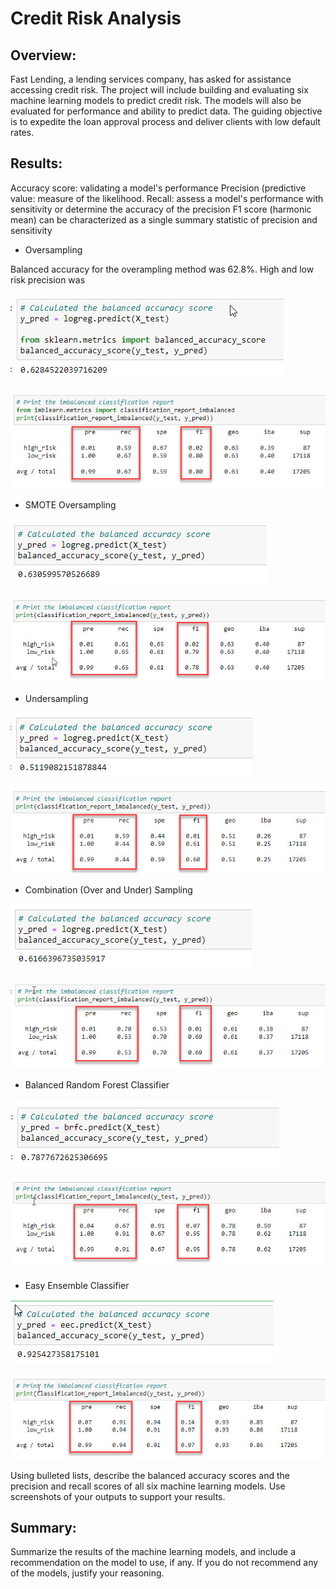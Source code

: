 # Credit Risk Analysis

## Overview: 

Fast Lending, a lending services company, has asked for assistance accessing credit risk. The project will include building and evaluating six machine learning models to predict credit risk. The models will also be evaluated for performance and ability to predict data. The guiding objective is to expedite the loan approval process and deliver clients with low default rates.

## Results: 

Accuracy score: validating a model's performance
Precision (predictive value:  measure of the likelihood.
Recall: assess a model's performance with sensitivity or determine the accuracy of the precision
F1 score (harmonic mean) can be characterized as a single summary statistic of precision and sensitivity

* Oversampling

Balanced accuracy for the overampling method was 62.8%. High and low risk precision was

![](https://github.com/NAppazeller/Credit_Risk_Analysis/blob/main/Oversampling_bal%20accuracy.jpg)

![](https://github.com/NAppazeller/Credit_Risk_Analysis/blob/main/Oversampling_classification_imbalance.jpg)

  
* SMOTE Oversampling 

![](https://github.com/NAppazeller/Credit_Risk_Analysis/blob/main/SMOTE_bal%20accuracy.jpg)

![](https://github.com/NAppazeller/Credit_Risk_Analysis/blob/main/SMOTE_classification_imbalance.jpg)

* Undersampling

![](https://github.com/NAppazeller/Credit_Risk_Analysis/blob/main/Undersampling_bal%20accuracy.jpg)

![](https://github.com/NAppazeller/Credit_Risk_Analysis/blob/main/Undersampling_classification_imbalance.jpg)

* Combination (Over and Under) Sampling

![](https://github.com/NAppazeller/Credit_Risk_Analysis/blob/main/OverUnderSampling_bal%20accuracy.jpg)

![](https://github.com/NAppazeller/Credit_Risk_Analysis/blob/main/OverUnderSampling_classification_imbalance.jpg)

* Balanced Random Forest Classifier

![](https://github.com/NAppazeller/Credit_Risk_Analysis/blob/main/RandomForest_bal%20accuracy.jpg)

![](https://github.com/NAppazeller/Credit_Risk_Analysis/blob/main/RandomForest_classification_imbalance.jpg)


* Easy Ensemble Classifier

![](https://github.com/NAppazeller/Credit_Risk_Analysis/blob/main/EEC_bal%20accuracy.jpg)

![](https://github.com/NAppazeller/Credit_Risk_Analysis/blob/main/EEC_classification_imbalance.jpg)

Using bulleted lists, describe the balanced accuracy scores and the precision and recall scores of all six machine learning models. Use screenshots of your outputs to support your results.

## Summary: 

Summarize the results of the machine learning models, and include a recommendation on the model to use, if any. If you do not recommend any of the models, justify your reasoning.
